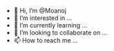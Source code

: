- 👋 Hi, I’m @Moanoj
- 👀 I’m interested in ...
- 🌱 I’m currently learning ...
- 💞️ I’m looking to collaborate on ...
- 📫 How to reach me ...

<!---
Moanoj/Moanoj is a ✨ special ✨ repository because its `README.md` (this file) appears on your GitHub profile.
You can click the Preview link to take a look at your changes.
--->
